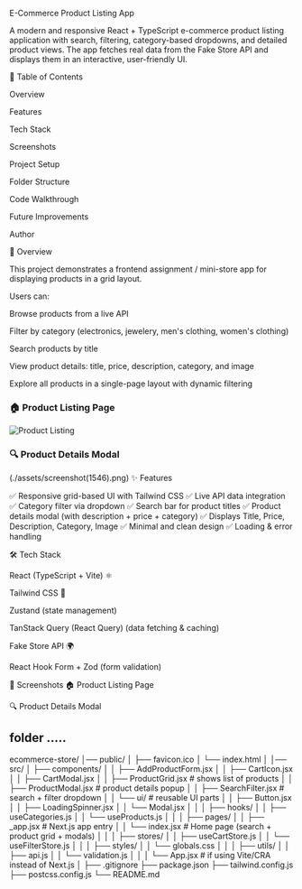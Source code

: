 
E-Commerce Product Listing App

A modern and responsive React + TypeScript e-commerce product listing application with search, filtering, category-based dropdowns, and detailed product views.
The app fetches real data from the Fake Store API
 and displays them in an interactive, user-friendly UI.

📖 Table of Contents

Overview

Features

Tech Stack

Screenshots

Project Setup

Folder Structure

Code Walkthrough

Future Improvements

Author

📝 Overview

This project demonstrates a frontend assignment / mini-store app for displaying products in a grid layout.

Users can:

Browse products from a live API

Filter by category (electronics, jewelery, men's clothing, women's clothing)

Search products by title

View product details: title, price, description, category, and image

Explore all products in a single-page layout with dynamic filtering
### 🏠 Product Listing Page
![Product Listing](./assets/screenshot1546.png)

### 🔍 Product Details Modal

(./assets/screenshot(1546).png)
✨ Features

✅ Responsive grid-based UI with Tailwind CSS
✅ Live API data integration
✅ Category filter via dropdown
✅ Search bar for product titles
✅ Product details modal (with description + price + category)
✅ Displays Title, Price, Description, Category, Image
✅ Minimal and clean design
✅ Loading & error handling

🛠️ Tech Stack

React (TypeScript + Vite) ⚛️

Tailwind CSS 🎨

Zustand (state management)

TanStack Query (React Query) (data fetching & caching)

Fake Store API 🌍

React Hook Form + Zod (form validation)

📸 Screenshots
🏠 Product Listing Page

🔍 Product Details Modal
## folder .....

ecommerce-store/
│── public/
│   ├── favicon.ico
│   └── index.html
│
│── src/
│   ├── components/
│   │   ├── AddProductForm.jsx
│   │   ├── CartIcon.jsx
│   │   ├── CartModal.jsx
│   │   ├── ProductGrid.jsx        # shows list of products
│   │   ├── ProductModal.jsx       # product details popup
│   │   ├── SearchFilter.jsx       # search + filter dropdown
│   │   └── ui/                    # reusable UI parts
│   │       ├── Button.jsx
│   │       ├── LoadingSpinner.jsx
│   │       └── Modal.jsx
│   │
│   ├── hooks/
│   │   ├── useCategories.js
│   │   └── useProducts.js
│   │
│   ├── pages/
│   │   ├── _app.jsx               # Next.js app entry
│   │   └── index.jsx              # Home page (search + product grid + modals)
│   │
│   ├── stores/
│   │   ├── useCartStore.js
│   │   └── useFilterStore.js
│   │
│   ├── styles/
│   │   └── globals.css
│   │
│   ├── utils/
│   │   ├── api.js
│   │   └── validation.js
│   │
│   └── App.jsx                    # if using Vite/CRA instead of Next.js
│
├── .gitignore
├── package.json
├── tailwind.config.js
├── postcss.config.js
└── README.md


